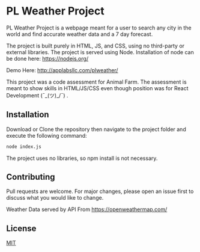 # PL Weather Project

PL Weather Project is a webpage meant for a user to search any city in the world and find accurate weather data and a 7 day forecast.

The project is built purely in HTML, JS, and CSS, using no third-party or external libraries. The project is served using Node. Installation of node can be done here: https://nodejs.org/ 

Demo Here: http://applabsllc.com/plweather/

This project was a code assessment for Animal Farm. The assessment is meant to show skills in HTML/JS/CSS even though position was for React Development (¯\_(ツ)_/¯) .

## Installation

Download or Clone the repository then navigate to the project folder and execute the following command:

```bash
node index.js
```

The project uses no libraries, so npm install is not necessary.

## Contributing
Pull requests are welcome. For major changes, please open an issue first to discuss what you would like to change.

Weather Data served by API From https://openweathermap.com/

## License
[MIT](https://choosealicense.com/licenses/mit/)
